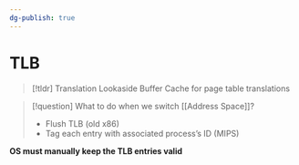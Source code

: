 ```yaml
---
dg-publish: true
---
```

# TLB
> [!tldr] Translation Lookaside Buffer
> Cache for page table translations


> [!question] What to do when we switch [[Address Space]]?
> * Flush TLB (old x86)
> * Tag each entry with associated process’s ID (MIPS)

**OS must manually keep the TLB entries valid**

